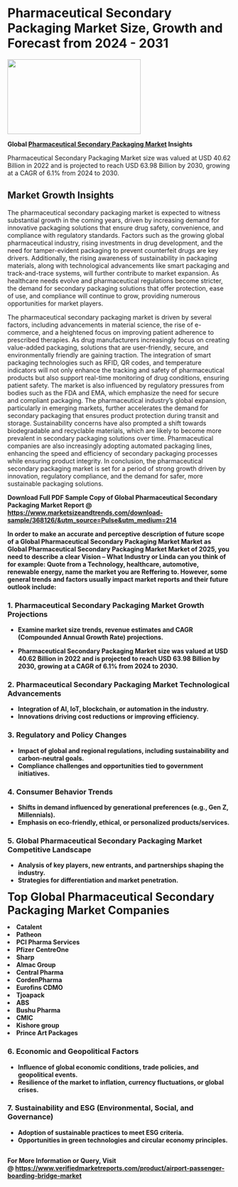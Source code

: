 <H1>Pharmaceutical Secondary Packaging Market Size, Growth and Forecast from 2024 - 2031</H1><img class="aligncenter size-medium wp-image-584254" src="https://thirdeyenews.in/wp-content/uploads/2024/09/Global-Market-Research-300x168.jpeg" alt="" width="300" height="168" /><p><strong>Global&nbsp;<a href="https://www.marketsizeandtrends.com/download-sample/368126/&amp;utm_source=Pulse&amp;utm_medium=214">Pharmaceutical Secondary Packaging Market</a> Insights</strong></p><p>Pharmaceutical Secondary Packaging Market size was valued at USD 40.62 Billion in 2022 and is projected to reach USD 63.98 Billion by 2030, growing at a CAGR of 6.1% from 2024 to 2030.</p><p><h2>Market Growth Insights</h2> <p>The pharmaceutical secondary packaging market is expected to witness substantial growth in the coming years, driven by increasing demand for innovative packaging solutions that ensure drug safety, convenience, and compliance with regulatory standards. Factors such as the growing global pharmaceutical industry, rising investments in drug development, and the need for tamper-evident packaging to prevent counterfeit drugs are key drivers. Additionally, the rising awareness of sustainability in packaging materials, along with technological advancements like smart packaging and track-and-trace systems, will further contribute to market expansion. As healthcare needs evolve and pharmaceutical regulations become stricter, the demand for secondary packaging solutions that offer protection, ease of use, and compliance will continue to grow, providing numerous opportunities for market players.</p> <p><strong></strong></p> <p>The pharmaceutical secondary packaging market is driven by several factors, including advancements in material science, the rise of e-commerce, and a heightened focus on improving patient adherence to prescribed therapies. As drug manufacturers increasingly focus on creating value-added packaging, solutions that are user-friendly, secure, and environmentally friendly are gaining traction. The integration of smart packaging technologies such as RFID, QR codes, and temperature indicators will not only enhance the tracking and safety of pharmaceutical products but also support real-time monitoring of drug conditions, ensuring patient safety. The market is also influenced by regulatory pressures from bodies such as the FDA and EMA, which emphasize the need for secure and compliant packaging. The pharmaceutical industry’s global expansion, particularly in emerging markets, further accelerates the demand for secondary packaging that ensures product protection during transit and storage. Sustainability concerns have also prompted a shift towards biodegradable and recyclable materials, which are likely to become more prevalent in secondary packaging solutions over time. Pharmaceutical companies are also increasingly adopting automated packaging lines, enhancing the speed and efficiency of secondary packaging processes while ensuring product integrity. In conclusion, the pharmaceutical secondary packaging market is set for a period of strong growth driven by innovation, regulatory compliance, and the demand for safer, more sustainable packaging solutions.</p> <p><strong></p><p><span class=""><strong>Download Full PDF Sample Copy of Global Pharmaceutical Secondary Packaging Market Report</strong> @ <a href="https://www.marketsizeandtrends.com/download-sample/368126/&amp;utm_source=Pulse&amp;utm_medium=214" target="_blank">https://www.marketsizeandtrends.com/download-sample/368126/&amp;utm_source=Pulse&amp;utm_medium=214</a></span></p><p>In order to make an accurate and perceptive description of future scope of a Global&nbsp;Pharmaceutical Secondary Packaging Market Market as Global&nbsp;Pharmaceutical Secondary Packaging Market Market of 2025, you need to describe a clear Vision &ndash; What Industry or Linda can you think of for example: Quote from a Technology, healthcare, automotive, renewable energy, name the market you are Reffering to. However, some general trends and factors usually impact market reports and their future outlook include:</p><h3>1.&nbsp;<strong>Pharmaceutical Secondary Packaging Market Growth Projections</strong></h3><ul><li>Examine market size trends, revenue estimates and CAGR (Compounded Annual Growth Rate) projections.</li><li><p>Pharmaceutical Secondary Packaging Market size was valued at USD 40.62 Billion in 2022 and is projected to reach USD 63.98 Billion by 2030, growing at a CAGR of 6.1% from 2024 to 2030.</p></li></ul><h3>2.&nbsp;<strong>Pharmaceutical Secondary Packaging Market Technological Advancements</strong></h3><ul><li>Integration of AI, IoT, blockchain, or automation in the industry.</li><li>Innovations driving cost reductions or improving efficiency.</li></ul><h3>3.&nbsp;<strong>Regulatory and Policy Changes</strong></h3><ul><li>Impact of global and regional regulations, including sustainability and carbon-neutral goals.</li><li>Compliance challenges and opportunities tied to government initiatives.</li></ul><h3>4.&nbsp;<strong>Consumer Behavior Trends</strong></h3><ul><li>Shifts in demand influenced by generational preferences (e.g., Gen Z, Millennials).</li><li>Emphasis on eco-friendly, ethical, or personalized products/services.</li></ul><h3>5.&nbsp;<strong>Global Pharmaceutical Secondary Packaging Market Competitive Landscape</strong></h3><ul><li>Analysis of key players, new entrants, and partnerships shaping the industry.</li><li>Strategies for differentiation and market penetration.</li></ul><p data-pm-slice="1 1 []"><span style="color: inherit; font-family: inherit; font-size: 25px;">Top Global Pharmaceutical Secondary Packaging Market Companies</span></p><div class="" data-test-id=""><p><li>Catalent</li><li> Patheon</li><li> PCI Pharma Services</li><li> Pfizer CentreOne</li><li> Sharp</li><li> Almac Group</li><li> Central Pharma</li><li> CordenPharma</li><li> Eurofins CDMO</li><li> Tjoapack</li><li> ABS</li><li> Bushu Pharma</li><li> CMIC</li><li> Kishore group</li><li> Prince Art Packages</li></p></div><h3>6.&nbsp;<strong>Economic and Geopolitical Factors</strong></h3><ul><li>Influence of global economic conditions, trade policies, and geopolitical events.</li><li>Resilience of the market to inflation, currency fluctuations, or global crises.</li></ul><h3>7.&nbsp;<strong>Sustainability and ESG (Environmental, Social, and Governance)</strong></h3><ul><li>Adoption of sustainable practices to meet ESG criteria.</li><li>Opportunities in green technologies and circular economy principles.</li></ul><h2><strong style="font-size: 14px;">For More Information or Query, Visit @&nbsp;</strong><a style="background-color: #ffffff; font-size: 14px;" href="https://www.marketsizeandtrends.com/report/pharmaceutical-secondary-packaging-market/" target="_blank">https://www.verifiedmarketreports.com/product/airport-passenger-boarding-bridge-market</a></h2>
